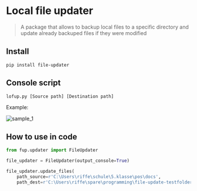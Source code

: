# Local file updater
> A package that allows to backup local files to a specific directory and update already backuped files if they were modified

## Install

`pip install file-updater`

## Console script

`lofup.py [Source path] [Destination path]`

Example:

![sample_1](https://user-images.githubusercontent.com/48239596/127472933-66bf1f94-bbce-47dd-b112-18442645ce3d.PNG)

## How to use in code

```python
from fup.updater import FileUpdater

file_updater = FileUpdater(output_console=True)

file_updater.update_files(
    path_source=r'C:\Users\riffe\schule\5.klasse\pos\docs', 
    path_dest=r'C:\Users\riffe\spare\programming\file-update-testfolder')
```